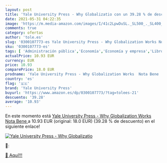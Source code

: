 ```yaml
---
layout: post
title: 'Yale University Press - Why Globalizatio con un 39.28 % de descuento'
date: 2021-05-31 04:22:35
image: 'https://m.media-amazon.com/images/I/41c2LpwDuSL._SL500_._SL400_.jpg'
comments: true
category: ofertas
author: 'tole.es'
slug: '0300107773-es Yale University Press - Why Globalization Works Nota Bene'
sku: '0300107773-es'
tags: [ 'Administración pública','Economía','Economía y empresa','Libros','Política','Relaciones internacionales y globalización','Sociedad y ciencias sociales','Sociedad y cultura','yale university press', ]
actualPrice: 10.93 EUR
currency: EUR
price: 10.93
comparePrice: 18.0 EUR
prodname: 'Yale University Press - Why Globalization Works  Nota Bene '
country: 'es'
flag: '🇪🇸'
brand: 'Yale University Press'
buyurl: 'https://www.amazon.es/dp/0300107773/?tag=tolees-21'
descuento: '39.28'
average: '10.93'
---
```


En este momento está [Yale University Press - Why Globalization Works  Nota Bene ](https://www.amazon.es/dp/0300107773/?tag=tolees-21) a 10.93 EUR (original: 18.0 EUR) (39.28 %  de descuento) en el siguiente enlace!

[![Yale University Press - Why Globalizatio](https://m.media-amazon.com/images/I/41c2LpwDuSL._SL500_._SL400_.jpg)](https://www.amazon.es/dp/0300107773/?tag=tolees-21)

🔎:


[🛒 Aquí!!!](https://www.amazon.es/dp/0300107773/?tag=tolees-21)
